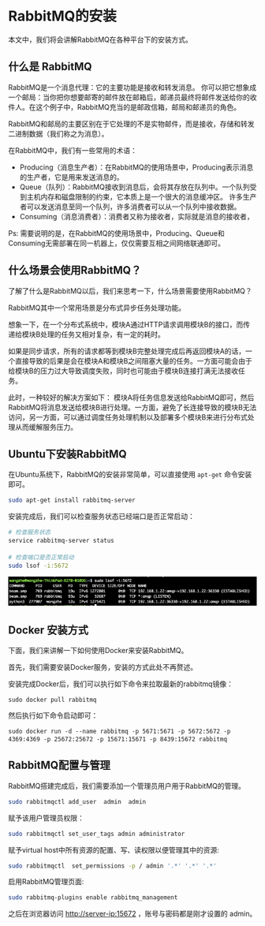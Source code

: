 # RabbitMQ的安装

本文中，我们将会讲解RabbitMQ在各种平台下的安装方式。

## 什么是 RabbitMQ

RabbitMQ是一个消息代理：它的主要功能是接收和转发消息。 你可以把它想象成一个邮局：当你把你想要邮寄的邮件放在邮箱后，邮递员最终将邮件发送给你的收件人。在这个例子中，RabbitMQ充当的是邮政信箱，邮局和邮递员的角色。

RabbitMQ和邮局的主要区别在于它处理的不是实物邮件，而是接收，存储和转发二进制数据（我们称之为消息）。

在RabbitMQ中，我们有一些常用的术语：

 - Producing（消息生产者）：在RabbitMQ的使用场景中，Producing表示消息的生产者，它是用来发送消息的。
 - Queue（队列）：RabbitMQ接收到消息后，会将其存放在队列中。一个队列受到主机内存和磁盘限制的约束，它本质上是一个很大的消息缓冲区。 许多生产者可以发送消息至同一个队列，许多消费者可以从一个队列中接收数据。
 - Consuming（消息消费者）：消费者又称为接收者，实际就是消息的接收者，

Ps: 需要说明的是，在RabbitMQ的使用场景中，Producing、Queue和Consuming无需部署在同一机器上，仅仅需要互相之间网络联通即可。

## 什么场景会使用RabbitMQ？

了解了什么是RabbitMQ以后，我们来思考一下，什么场景需要使用RabbitMQ？

RabbitMQ其中一个常用场景是分布式异步任务处理功能。

想象一下，在一个分布式系统中，模块A通过HTTP请求调用模块B的接口，而传递给模块B处理的任务又相对复杂，有一定的耗时。

如果是同步请求，所有的请求都等到模块B完整处理完成后再返回模块A的话，一个直接导致的后果是会在模块A和模块B之间阻塞大量的任务。一方面可能会由于给模块B的压力过大导致调度失败，同时也可能由于模块B连接打满无法接收任务。

此时，一种较好的解决方案如下：
模块A将任务信息发送给RabbitMQ即可，然后RabbitMQ将消息发送给模块B进行处理。一方面，避免了长连接导致的模块B无法访问，另一方面，可以通过调度任务处理机制以及部署多个模块B来进行分布式处理从而缓解服务压力。

## Ubuntu下安装RabbitMQ

在Ubuntu系统下，RabbitMQ的安装非常简单，可以直接使用 `apt-get` 命令安装即可。

```bash
sudo apt-get install rabbitmq-server
```

安装完成后，我们可以检查服务状态已经端口是否正常启动：

```bash
# 检查服务状态
service rabbitmq-server status

# 检查端口是否正常启动
sudo lsof -i:5672
```

![rabbimtmq status](./picture/install1.png)

## Docker 安装方式

下面，我们来讲解一下如何使用Docker来安装RabbitMQ。

首先，我们需要安装Docker服务，安装的方式此处不再赘述。

安装完成Docker后，我们可以执行如下命令来拉取最新的rabbitmq镜像：

```shell
sudo docker pull rabbitmq
```

然后执行如下命令启动即可：

```shell
sudo docker run -d --name rabbitmq -p 5671:5671 -p 5672:5672 -p 4369:4369 -p 25672:25672 -p 15671:15671 -p 8439:15672 rabbitmq
```


## RabbitMQ配置与管理

RabbitMQ搭建完成后，我们需要添加一个管理员用户用于RabbitMQ的管理。

```bash
sudo rabbitmqctl add_user  admin  admin
```

赋予该用户管理员权限：

```bash
sudo rabbitmqctl set_user_tags admin administrator
```

赋予virtual host中所有资源的配置、写、读权限以便管理其中的资源:

```bash
sudo rabbitmqctl  set_permissions -p / admin '.*' '.*' '.*'
```

启用RabbitMQ管理页面:

```bash
sudo rabbitmq-plugins enable rabbitmq_management
```

之后在浏览器访问 [http://server-ip:15672](http://server-ip:15672) ，账号与密码都是刚才设置的 admin。

